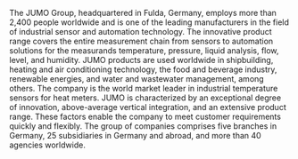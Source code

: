 The JUMO Group, headquartered in Fulda, Germany, employs more than 2,400 people worldwide and is one of the leading manufacturers in the field of industrial sensor and automation technology. The innovative product range covers the entire measurement chain from sensors to automation solutions for the measurands temperature, pressure, liquid analysis, flow, level, and humidity. JUMO products are used worldwide in shipbuilding, heating and air conditioning technology, the food and beverage industry, renewable energies, and water and wastewater management, among others. The company is the world market leader in industrial temperature sensors for heat meters. JUMO is characterized by an exceptional degree of innovation, above-average vertical integration, and an extensive product range. These factors enable the company to meet customer requirements quickly and flexibly. The group of companies comprises five branches in Germany, 25 subsidiaries in Germany and abroad, and more than 40 agencies worldwide.  
